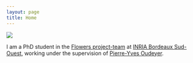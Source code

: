 ```yaml
---
layout: page
title: Home
---
```


<img class="img-home" src="{{ site.baseurl }}/resources/photo.jpg"/>

I am a PhD student in the [Flowers project-team][flowers] at [INRIA Bordeaux Sud-Ouest][inria], working under the supervision of [Pierre-Yves Oudeyer][py].



[flowers]:      http://flowers.inria.fr
[inria]:   		http://inria.fr
[py]:			http://www.pyoudeyer.com
